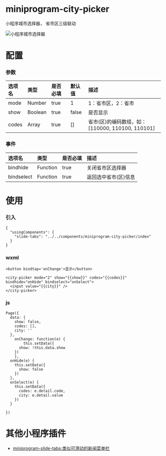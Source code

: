 # miniprogram-city-picker
小程序城市选择器， 省市区三级联动



![小程序城市选择器](https://github.com/staven630/miniprogram-city-picker/blob/master/miniprogram-city-picker.gif "小程序城市选择器")


# 配置

### 参数
| 选项名 | 类型 | 是否必填 | 默认值 | 描述 |
| :---  | :--- | :--- | :--- | :--- |
| mode | Number | true | 1 | 1：省市区，2：省市 |
| show | Boolean | true | false | 是否显示 |
| codes | Array | true | [] | 省市(区)的编码数组，如：[110000, 110100, 110101] |

### 事件
| 选项名 | 类型 | 是否必填 | 描述 |
| :---  | :--- | :--- | :--- |
| bindhide | Function | true | 关闭省市区选择器 |
| bindselect | Function | true | 返回选中省市(区)信息 |

# 使用
### 引入
```
{
  "usingComponents": {
    "slide-tabs": "../../components/miniprogram-city-picker/index"
  }
}
```

### wxml
```
<button bindtap='onChange'>显示</button>

<city-picker mode="2" show="{{show}}" codes="{{codes}}" bindhide="onHide" bindselect="onSelect">
  <input value="{{city}}" />
</city-picker>
```
### js 
```
Page({
  data: {
    show: false,
    codes: [],
    city: ''
  },
	onChange: function(e) {
		this.setData({
      show: !this.data.show 
    })
	},
  onHide(e) {
    this.setData({
      show: false
    })
  },
  onSelect(e) {
    this.setData({
      codes: e.detail.code,
      city: e.detail.value
    })
  }

})
```

# 其他小程序插件
* [miniprogram-slide-tabs:类似可滑动的新闻菜单栏](https://github.com/staven630/miniprogram-slide-tabs)